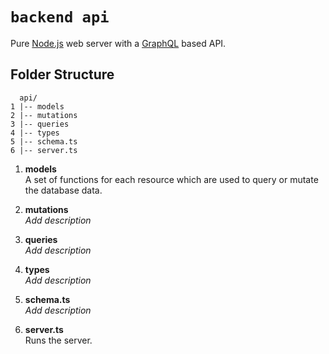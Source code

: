 # `backend api`
Pure [Node.js](https://nodejs.org/api/https.html) web server with a [GraphQL](https://graphql.org/graphql-js/) based API.

## Folder Structure
```
  api/
1 |-- models
2 |-- mutations
3 |-- queries
4 |-- types
5 |-- schema.ts
6 |-- server.ts
```

1. **models**  
   A set of functions for each resource which are used to query or mutate the database data.

2. **mutations**  
   _*Add description*_

3. **queries**  
   _*Add description*_

4. **types**  
   _*Add description*_

5. **schema.ts**  
   _*Add description*_

6. **server.ts**  
   Runs the server.
   